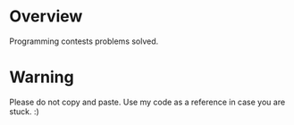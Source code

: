 # Overview
Programming contests problems solved.

# Warning
Please do not copy and paste. Use my code as a reference in case you are stuck. :)
